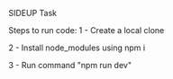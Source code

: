 SIDEUP Task

Steps to run code:
1 - Create a local clone

2 - Install node_modules using npm i

3 - Run command "npm run dev"
